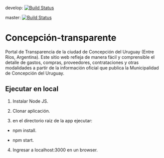 develop: [![Build Status](https://travis-ci.org/DatosConcepcionDelUruguay/Concepcion-transparente.svg?branch=develop)](https://travis-ci.org/DatosConcepcionDelUruguay/Concepcion-transparente)

master: [![Build Status](https://travis-ci.org/DatosConcepcionDelUruguay/Concepcion-transparente.svg?branch=master)](https://travis-ci.org/DatosConcepcionDelUruguay/Concepcion-transparente)

# Concepción-transparente
Portal de Transparencia de la ciudad de Concepción del Uruguay (Entre Ríos, Argentina). Este sitio web refleja de manera fácil y comprensible el detalle de gastos, compras, proveedores, contrataciones y otras modalidades a partir de la información oficial que publica la Municipalidad de Concepción del Uruguay. 


## Ejecutar en local

1) Instalar Node JS.

2) Clonar aplicación.

3) en el directorio raiz de la app ejecutar:

  * npm install.

  * npm start.

4) Ingresar a localhost:3000 en un browser.
